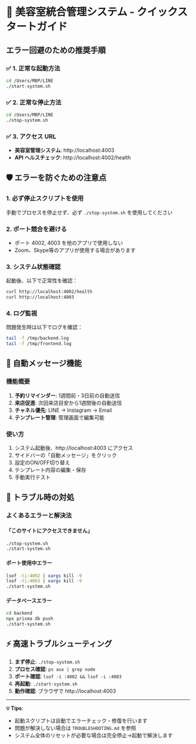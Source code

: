 # 🚀 美容室統合管理システム - クイックスタートガイド

## エラー回避のための推奨手順

### ✅ 1. 正常な起動方法
```bash
cd /Users/MBP/LINE
./start-system.sh
```

### ✅ 2. 正常な停止方法
```bash
cd /Users/MBP/LINE
./stop-system.sh
```

### ✅ 3. アクセス URL
- **美容室管理システム**: http://localhost:4003
- **API ヘルスチェック**: http://localhost:4002/health

## 🛡️ エラーを防ぐための注意点

### 1. **必ず停止スクリプトを使用**
手動でプロセスを停止せず、必ず `./stop-system.sh` を使用してください

### 2. **ポート競合を避ける**
- ポート 4002, 4003 を他のアプリで使用しない
- Zoom、Skype等のアプリが使用する場合があります

### 3. **システム状態確認**
起動後、以下で正常性を確認：
```bash
curl http://localhost:4002/health
curl http://localhost:4003
```

### 4. **ログ監視**
問題発生時は以下でログを確認：
```bash
tail -f /tmp/backend.log
tail -f /tmp/frontend.log
```

## 🔧 自動メッセージ機能

### 機能概要
1. **予約リマインダー**: 1週間前・3日前の自動送信
2. **来店促進**: 次回来店目安から1週間後の自動送信
3. **チャネル優先**: LINE → Instagram → Email
4. **テンプレート管理**: 管理画面で編集可能

### 使い方
1. システム起動後、http://localhost:4003 にアクセス
2. サイドバーの「自動メッセージ」をクリック
3. 設定のON/OFF切り替え
4. テンプレート内容の編集・保存
5. 手動実行テスト

## 🚨 トラブル時の対処

### よくあるエラーと解決法

#### 「このサイトにアクセスできません」
```bash
./stop-system.sh
./start-system.sh
```

#### ポート使用中エラー
```bash
lsof -ti:4002 | xargs kill -9
lsof -ti:4003 | xargs kill -9
./start-system.sh
```

#### データベースエラー
```bash
cd backend
npx prisma db push
./start-system.sh
```

## ⚡ 高速トラブルシューティング

1. **まず停止**: `./stop-system.sh`
2. **プロセス確認**: `ps aux | grep node`
3. **ポート確認**: `lsof -i :4002 && lsof -i :4003`
4. **再起動**: `./start-system.sh`
5. **動作確認**: ブラウザで http://localhost:4003

---

**💡 Tips**: 
- 起動スクリプトは自動でエラーチェック・修復を行います
- 問題が解決しない場合は `TROUBLESHOOTING.md` を参照
- システム全体のリセットが必要な場合は完全停止→起動で解決します